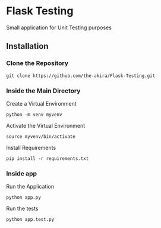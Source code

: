 # Flask Testing

Small application for Unit Testing purposes

## Installation

### Clone the Repository

```
git clone https://github.com/the-akira/Flask-Testing.git
```

### Inside the Main Directory

Create a Virtual Environment

```
python -m venv myvenv
```

Activate the Virtual Environment

```
source myvenv/bin/activate
```

Install Requirements

```
pip install -r requirements.txt
```

### Inside app

Run the Application

```
python app.py
```

Run the tests

```
python app.test.py
```